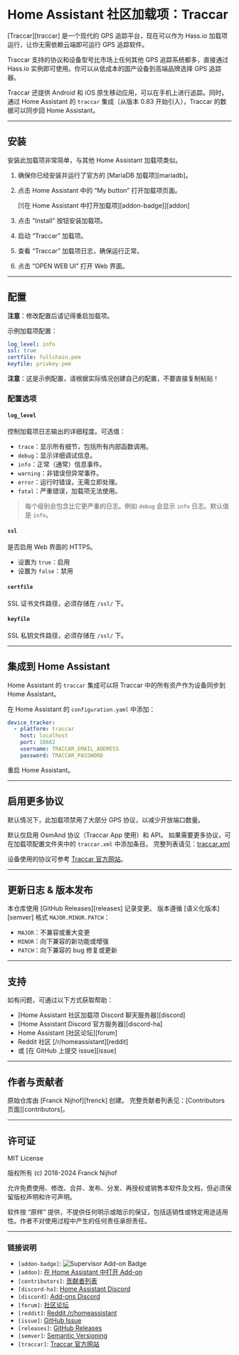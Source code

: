 # Home Assistant 社区加载项：Traccar

\[Traccar]\[traccar] 是一个现代的 GPS 追踪平台，现在可以作为 Hass.io 加载项运行，让你无需依赖云端即可运行 GPS 追踪软件。

Traccar 支持的协议和设备型号比市场上任何其他 GPS 追踪系统都多，直接通过 Hass.io 实例即可使用。你可以从低成本的国产设备到高端品牌选择 GPS 追踪器。

Traccar 还提供 Android 和 iOS 原生移动应用，可以在手机上进行追踪。同时，通过 Home Assistant 的 `traccar` 集成（从版本 0.83 开始引入），Traccar 的数据可以同步回 Home Assistant。

---

## 安装

安装此加载项非常简单，与其他 Home Assistant 加载项类似。

1. 确保你已经安装并运行了官方的 \[MariaDB 加载项]\[mariadb]。

2. 点击 Home Assistant 中的 “My button” 打开加载项页面。

   \[!\[在 Home Assistant 中打开加载项]\[addon-badge]]\[addon]

3. 点击 “Install” 按钮安装加载项。

4. 启动 “Traccar” 加载项。

5. 查看 “Traccar” 加载项日志，确保运行正常。

6. 点击 “OPEN WEB UI” 打开 Web 界面。

---

## 配置

**注意**：修改配置后请记得重启加载项。

示例加载项配置：

```yaml
log_level: info
ssl: true
certfile: fullchain.pem
keyfile: privkey.pem
```

**注意**：这是示例配置，请根据实际情况创建自己的配置，不要直接复制粘贴！

### 配置选项

#### `log_level`

控制加载项日志输出的详细程度。可选值：

* `trace`：显示所有细节，包括所有内部函数调用。
* `debug`：显示详细调试信息。
* `info`：正常（通常）信息事件。
* `warning`：非错误但异常事件。
* `error`：运行时错误，无需立即处理。
* `fatal`：严重错误，加载项无法使用。

> 每个级别会包含比它更严重的日志。例如 `debug` 会显示 `info` 日志。默认值是 `info`。

#### `ssl`

是否启用 Web 界面的 HTTPS。

* 设置为 `true`：启用
* 设置为 `false`：禁用

#### `certfile`

SSL 证书文件路径，必须存储在 `/ssl/` 下。

#### `keyfile`

SSL 私钥文件路径，必须存储在 `/ssl/` 下。

---

## 集成到 Home Assistant

Home Assistant 的 `traccar` 集成可以将 Traccar 中的所有资产作为设备同步到 Home Assistant。

在 Home Assistant 的 `configuration.yaml` 中添加：

```yaml
device_tracker:
  - platform: traccar
    host: localhost
    port: 18682
    username: TRACCAR_EMAIL_ADDRESS
    password: TRACCAR_PASSWORD
```

重启 Home Assistant。

---

## 启用更多协议

默认情况下，此加载项禁用了大部分 GPS 协议，以减少开放端口数量。

默认仅启用 OsmAnd 协议（Traccar App 使用）和 API。
如果需要更多协议，可在加载项配置文件夹中的 `traccar.xml` 中添加条目。
完整列表请见：[traccar.xml](https://github.com/hassio-addons/addon-traccar/blob/main/traccar/rootfs/etc/traccar/traccar.xml#L22)

设备使用的协议可参考 [Traccar 官方网站](https://www.traccar.org/devices/)。

---

## 更新日志 & 版本发布

本仓库使用 \[GitHub Releases]\[releases] 记录变更。
版本遵循 \[语义化版本]\[semver] 格式 `MAJOR.MINOR.PATCH`：

* `MAJOR`：不兼容或重大变更
* `MINOR`：向下兼容的新功能或增强
* `PATCH`：向下兼容的 bug 修复或更新

---

## 支持

如有问题，可通过以下方式获取帮助：

* \[Home Assistant 社区加载项 Discord 聊天服务器]\[discord]
* \[Home Assistant Discord 官方服务器]\[discord-ha]
* Home Assistant \[社区论坛]\[forum]
* Reddit 社区 \[/r/homeassistant]\[reddit]
* 或 \[在 GitHub 上提交 issue]\[issue]

---

## 作者与贡献者

原始仓库由 \[Franck Nijhof]\[frenck] 创建。
完整贡献者列表见：\[Contributors 页面]\[contributors]。

---

## 许可证

MIT License

版权所有 (c) 2018-2024 Franck Nijhof

允许免费使用、修改、合并、发布、分发、再授权或销售本软件及文档，但必须保留版权声明和许可声明。

软件按 “原样” 提供，不提供任何明示或暗示的保证，包括适销性或特定用途适用性。作者不对使用过程中产生的任何责任承担责任。

---

### 链接说明

* `[addon-badge]`: ![Supervisor Add-on Badge](https://my.home-assistant.io/badges/supervisor_addon.svg)
* `[addon]`: [在 Home Assistant 中打开 Add-on](https://my.home-assistant.io/redirect/supervisor_addon/?addon=a0d7b954_traccar&repository_url=https%3A%2F%2Fgithub.com%2Fhassio-addons%2Frepository)
* `[contributors]`: [贡献者列表](https://github.com/hassio-addons/addon-traccar/graphs/contributors)
* `[discord-ha]`: [Home Assistant Discord](https://discord.gg/c5DvZ4e)
* `[discord]`: [Add-ons Discord](https://discord.me/hassioaddons)
* `[forum]`: [社区论坛](https://community.home-assistant.io/t/home-assistant-community-add-on-traccar/81407?u=frenck)
* `[reddit]`: [Reddit /r/homeassistant](https://reddit.com/r/homeassistant)
* `[issue]`: [GitHub Issue](https://github.com/hassio-addons/addon-traccar/issues)
* `[releases]`: [GitHub Releases](https://github.com/hassio-addons/addon-traccar/releases)
* `[semver]`: [Semantic Versioning](https://semver.org/spec/v2.0.0.html)
* `[traccar]`: [Traccar 官方网站](https://www.traccar.org)

